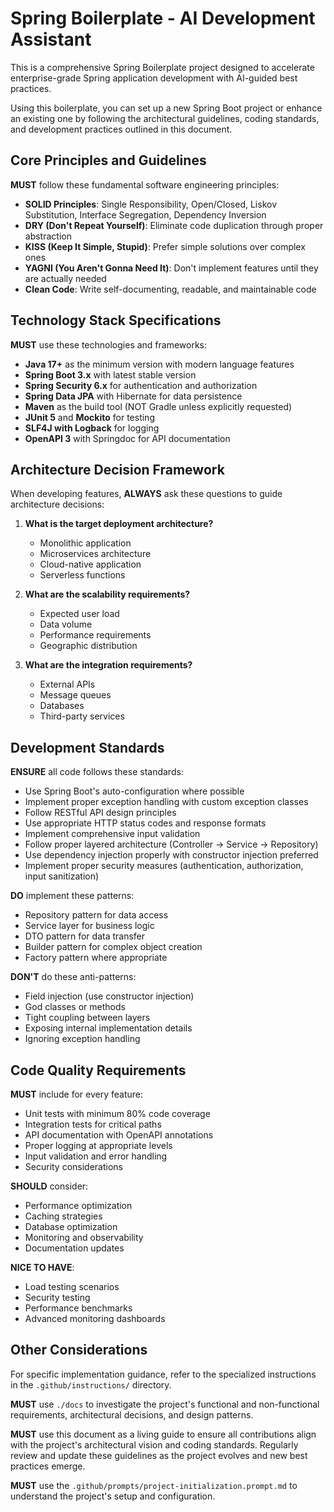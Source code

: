 # Spring Boilerplate - AI Development Assistant

This is a comprehensive Spring Boilerplate project designed to accelerate enterprise-grade Spring application development with AI-guided best practices.

Using this boilerplate, you can set up a new Spring Boot project or enhance an existing one by following the architectural guidelines, coding standards, and development practices outlined in this document.

## Core Principles and Guidelines

**MUST** follow these fundamental software engineering principles:
- **SOLID Principles**: Single Responsibility, Open/Closed, Liskov Substitution, Interface Segregation, Dependency Inversion
- **DRY (Don't Repeat Yourself)**: Eliminate code duplication through proper abstraction
- **KISS (Keep It Simple, Stupid)**: Prefer simple solutions over complex ones
- **YAGNI (You Aren't Gonna Need It)**: Don't implement features until they are actually needed
- **Clean Code**: Write self-documenting, readable, and maintainable code

## Technology Stack Specifications

**MUST** use these technologies and frameworks:
- **Java 17+** as the minimum version with modern language features
- **Spring Boot 3.x** with latest stable version
- **Spring Security 6.x** for authentication and authorization
- **Spring Data JPA** with Hibernate for data persistence
- **Maven** as the build tool (NOT Gradle unless explicitly requested)
- **JUnit 5** and **Mockito** for testing
- **SLF4J with Logback** for logging
- **OpenAPI 3** with Springdoc for API documentation

## Architecture Decision Framework

When developing features, **ALWAYS** ask these questions to guide architecture decisions:

1. **What is the target deployment architecture?**
   - Monolithic application
   - Microservices architecture
   - Cloud-native application
   - Serverless functions

2. **What are the scalability requirements?**
   - Expected user load
   - Data volume
   - Performance requirements
   - Geographic distribution

3. **What are the integration requirements?**
   - External APIs
   - Message queues
   - Databases
   - Third-party services

## Development Standards

**ENSURE** all code follows these standards:
- Use Spring Boot's auto-configuration where possible
- Implement proper exception handling with custom exception classes
- Follow RESTful API design principles
- Use appropriate HTTP status codes and response formats
- Implement comprehensive input validation
- Follow proper layered architecture (Controller → Service → Repository)
- Use dependency injection properly with constructor injection preferred
- Implement proper security measures (authentication, authorization, input sanitization)

**DO** implement these patterns:
- Repository pattern for data access
- Service layer for business logic
- DTO pattern for data transfer
- Builder pattern for complex object creation
- Factory pattern where appropriate

**DON'T** do these anti-patterns:
- Field injection (use constructor injection)
- God classes or methods
- Tight coupling between layers
- Exposing internal implementation details
- Ignoring exception handling

## Code Quality Requirements

**MUST** include for every feature:
- Unit tests with minimum 80% code coverage
- Integration tests for critical paths
- API documentation with OpenAPI annotations
- Proper logging at appropriate levels
- Input validation and error handling
- Security considerations

**SHOULD** consider:
- Performance optimization
- Caching strategies
- Database optimization
- Monitoring and observability
- Documentation updates

**NICE TO HAVE**:
- Load testing scenarios
- Security testing
- Performance benchmarks
- Advanced monitoring dashboards

## Other Considerations

For specific implementation guidance, refer to the specialized instructions in the `.github/instructions/` directory.

**MUST** use `./docs` to investigate the project's functional and non-functional requirements, architectural decisions, and design patterns.

**MUST** use this document as a living guide to ensure all contributions align with the project's architectural vision and coding standards. Regularly review and update these guidelines as the project evolves and new best practices emerge.

**MUST** use the `.github/prompts/project-initialization.prompt.md` to understand the project's setup and configuration.
